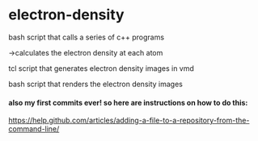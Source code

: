 # electron-density

bash script that calls a series of c++ programs

->calculates the electron density at each atom

tcl script that generates electron density images in vmd

bash script that renders the electron density images

#### also my first commits ever! so here are instructions on how to do this:

https://help.github.com/articles/adding-a-file-to-a-repository-from-the-command-line/
